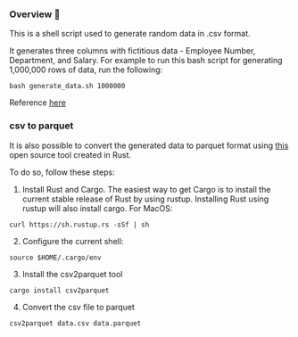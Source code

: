 ### Overview 🧿

This is a shell script used to generate random data in .csv format. 

It generates three columns with fictitious data - Employee Number, Department, and Salary. For example to run this bash script for generating 1,000,000 rows of data, run the following:

`bash generate_data.sh 1000000`

Reference [here](https://stackoverflow.com/questions/29253591/generate-large-csv-with-random-content-in-bash)

### csv to parquet
It is also possible to convert the generated data to parquet format using [this](https://github.com/domoritz/csv2parquet) open source tool created in Rust. 

To do so, follow these steps:

1. Install Rust and Cargo. The easiest way to get Cargo is to install the current stable release of Rust by using rustup. Installing Rust using rustup will also install cargo. For MacOS: 
```
curl https://sh.rustup.rs -sSf | sh
```

2. Configure the current shell:
```
source $HOME/.cargo/env
```

3. Install the csv2parquet tool
```
cargo install csv2parquet
```

4. Convert the csv file to parquet 
```
csv2parquet data.csv data.parquet
```
